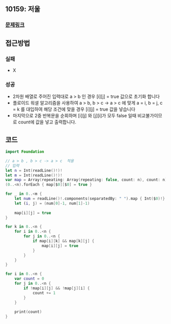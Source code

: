 ## 10159: 저울

### [문제링크](https://www.acmicpc.net/problem/10159)  
 
## 접근방법

### 실패
- X

### 성공 
-  2차원 배열로 주어진 입력대로 a > b 인 경우 [i][j] = true 값으로 초기화 합니다
- 플로이드 워셜 알고리즘을 사용하여 a > b, b > c -> a > c 에 맞게 a = i, b = j, c = k 를 대입하여 해당 조건에 맞을 경우 [i][j] = true 값을 넣습니다
- 마지막으로 2중 반복문을 순회하며 [i][j] 와 [j][i]가 모두 false 일때 비교불가이므로 count에 값을 넣고 출력합니다.

## 코드

```Swift
import Foundation

// a > b , b > c -> a > c  적용
// 입력
let n = Int(readLine()!)!
let m = Int(readLine()!)!
var map = Array(repeating: Array(repeating: false, count: n), count: n)
(0..<n).forEach { map[$0][$0] = true }

for _ in 0..<m {
    let num = readLine()!.components(separatedBy: " ").map { Int($0)!}
    let (i, j) = (num[0]-1, num[1]-1)
    
    map[i][j] = true
}

for k in 0..<n {
    for i in 0..<n {
        for j in 0..<n {
            if map[i][k] && map[k][j] {
                map[i][j] = true
            }
        }
    }
}

for i in 0..<n {
    var count = 0
    for j in 0..<n {
        if !map[i][j] && !map[j][i] {
            count += 1
        }
    }
    
    print(count)
}

```
